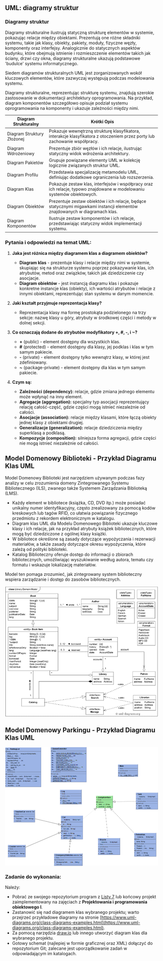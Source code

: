 ## UML: diagramy struktur

### Diagramy struktur

Diagramy strukturalne ilustrują statyczną strukturę elementów w systemie, pokazując relacje między obiektami. Prezentują one różne składniki systemu, takie jak klasy, obiekty, pakiety, moduły, fizyczne węzły, komponenty oraz interfejsy. Analogicznie do statycznych aspektów budynku, które obejmują istnienie i rozmieszczenie elementów takich jak ściany, drzwi czy okna, diagramy strukturalne ukazują podstawowe 'budulce' systemu informatycznego.

Siedem diagramów strukturalnych UML jest zorganizowanych wokół kluczowych elementów, które zazwyczaj występują podczas modelowania systemu.

Diagramy strukturalne, reprezentując strukturę systemu, znajdują szerokie zastosowanie w dokumentacji architektury oprogramowania. Na przykład, diagram komponentów szczegółowo opisuje podział systemu oprogramowania na komponenty i ukazuje zależności między nimi.

| Diagram Strukturalny          | Krótki Opis                                                                                      |
|-------------------------------|--------------------------------------------------------------------------------------------------|
| Diagram Struktury Złożonej    | Pokazuje wewnętrzną strukturę klasyfikatora, interakcje klasyfikatora z otoczeniem przez porty lub zachowanie współpracy.   |
| Diagram Wdrożeniowy           | Prezentuje zbiór węzłów i ich relacje, ilustrując statyczny widok wdrożenia architektury.        |
| Diagram Pakietów              | Grupuje powiązane elementy UML w kolekcję logicznie związanych struktur UML.                     |
| Diagram Profilu               | Przedstawia specjalizację metamodelu UML, definiując dodatkowe ograniczenia lub rozszerzenia.    |
| Diagram Klas                  | Pokazuje zestaw klas, interfejsów i współpracy oraz ich relacje, typowo znajdowane w modelowaniu systemów obiektowych.      |
| Diagram Obiektów              | Prezentuje zestaw obiektów i ich relacje, będące statycznymi migawkami instancji elementów znajdowanych w diagramach klas.  |
| Diagram Komponentów           | Ilustruje zestaw komponentów i ich relacje, przedstawiając statyczny widok implementacji systemu. |

### Pytania i odpowiedzi na temat UML:

1. **Jaka jest różnica między diagramem klas a diagramem obiektów?**
    - **Diagram klas** - prezentuje klasy i relacje między nimi w systemie, skupiając się na strukturze systemu poprzez pokazywanie klas, ich atrybutów, metod oraz związków, takich jak dziedziczenie czy asocjacje.
    - **Diagram obiektów** - jest instancją diagramu klas i pokazuje konkretne instancje klas (obiekty), ich wartości atrybutów i relacje z innymi obiektami, reprezentując stan systemu w danym momencie.

2. **Jaki kształt przyjmuje reprezentacja klasy?**
    - Reprezentacja klasy ma formę prostokąta podzielonego na trzy sekcje: nazwę klasy u góry, atrybuty w środkowej części i metody w dolnej sekcji.

3. **Co oznaczają dodane do atrybutów modyfikatory +, #, -, i ~?**
    - **+** (public) - element dostępny dla wszystkich klas.
    - **#** (protected) - element dostępny dla klasy, jej podklas i klas w tym samym pakiecie.
    - **-** (private) - element dostępny tylko wewnątrz klasy, w której jest zdefiniowany.
    - **~** (package-private) - element dostępny dla klas w tym samym pakiecie.

4. **Czym są:**
    - **Zależności (dependency):** relacje, gdzie zmiana jednego elementu może wpłynąć na inny element.
    - **Agregacje (aggregation):** specjalny typ asocjacji reprezentujący relację całość-część, gdzie części mogą istnieć niezależnie od całości.
    - **Asocjacje (association):** relacje między klasami, które łączą obiekty jednej klasy z obiektami drugiej.
    - **Generalizacje (generalization):** relacje dziedziczenia między superklasą a podklasą.
    - **Kompozycje (composition):** silniejsza forma agregacji, gdzie części nie mogą istnieć niezależnie od całości.

## Model Domenowy Biblioteki - Przykład Diagramu Klas UML

Model Domenowy Biblioteki jest narzędziem używanym podczas fazy analizy w celu zrozumienia domeny Zintegrowanego Systemu Bibliotecznego (ILS), zwanego także Systemem Zarządzania Biblioteką (LMS).

- Każdy element w bibliotece (książka, CD, DVD itp.) może posiadać unikalny numer identyfikacyjny, często zrealizowany za pomocą kodów kreskowych lub tagów RFID, co ułatwia powiązanie fizycznego przedmiotu z rekordem elektronicznym w katalogu.
- Diagram klas UML dla Modelu Domenowego Biblioteki ukazuje kluczowe klasy i ich relacje, jak na przykład atrybuty książek bibliotecznych, które mogą być dziedziczone z ogólnej klasy książki.
- W bibliotece określone są zasady dotyczące wypożyczania i rezerwacji materiałów, a także zasady dotyczące okresu wypożyczenia, które zależą od polityki biblioteki.
- Katalog Biblioteczny oferuje dostęp do informacji o zbiorach bibliotecznych, umożliwiając wyszukiwanie według autora, tematu czy formatu i wskazuje lokalizację materiałów.

Model ten pomaga zrozumieć, jak zintegrowany system biblioteczny wspiera zarządzanie i dostęp do zasobów bibliotecznych.

![Model Domenowy Biblioteki](../img/library-domain-model.png)

## Model Domenowy Parkingu - Przykład Diagramu Klas UML

![Model Domenowy Parkingu](../img/parking-domain-model.bmp)

### Zadanie do wykonania:

Należy:

- Pobrać ze swojego repozytorium program z [Listy 7](https://github.com/krzysztofrewak/ppo/blob/main/classes/lab07.md) lub końcowy projekt zaimplementowany na zajęciach z **Projektowania i programowania obiektowego I**.
- Zastanowić się nad diagramem klas wybranego projektu; warto przejrzeć przykładowe diagramy na stronie [https://www.uml-diagrams.org/class-diagrams-examples.html](https://www.uml-diagrams.org/class-diagrams-examples.html).
- Za pomocą narzędzia [draw.io](https://draw.io) lub innego utworzyć diagram klas dla wybranego projektu.
- Gotowy schemat (najlepiej w formie graficznej oraz XML) dołączyć do repozytorium Git; zalecane jest uporządkowanie zadań w odpowiadającym im katalogach.